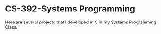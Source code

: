# CS-392-Systems Programming
Here are several projects that I developed in C in my Systems Programming Class.
